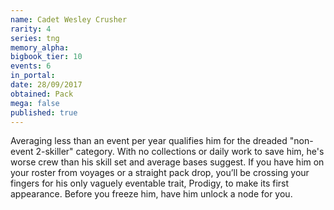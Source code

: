 ```yaml
---
name: Cadet Wesley Crusher
rarity: 4
series: tng
memory_alpha:
bigbook_tier: 10
events: 6
in_portal:
date: 28/09/2017
obtained: Pack
mega: false
published: true
---
```


Averaging less than an event per year qualifies him for the dreaded "non-event 2-skiller" category. With no collections or daily work to save him, he's worse crew than his skill set and average bases suggest. If you have him on your roster from voyages or a straight pack drop, you’ll be crossing your fingers for his only vaguely eventable trait, Prodigy, to make its first appearance. Before you freeze him, have him unlock a node for you.
